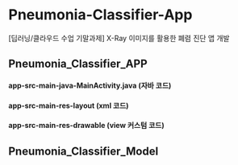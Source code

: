 # Pneumonia-Classifier-App
[딥러닝/클라우드 수업 기말과제] X-Ray 이미지를 활용한 폐렴 진단 앱 개발


## Pneumonia_Classifier_APP
####  app-src-main-java-MainActivity.java (자바 코드)
####  app-src-main-res-layout (xml 코드)
####  app-src-main-res-drawable (view 커스텀 코드)


## Pneumonia_Classifier_Model
